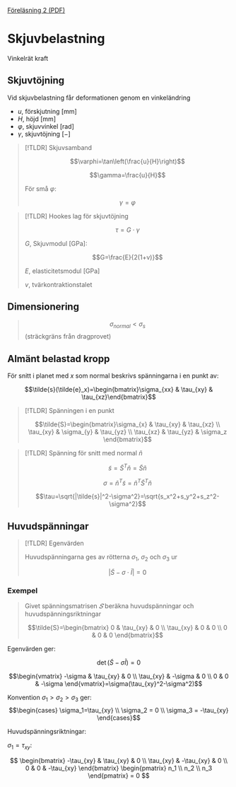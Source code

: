 [Föreläsning 2 (PDF)](PDF/F2.pdf)

# Skjuvbelastning

Vinkelrät kraft

## Skjuvtöjning

Vid skjuvbelastning får deformationen genom en vinkeländring

- $u$, förskjutning $[\text{mm}]$
- $H$, höjd $[\text{mm}]$
- $\varphi$, skjuvvinkel $[\text{rad}]$
- $\gamma$, skjuvtöjning $[-]$


> [!TLDR] Skjuvsamband
>
> $$\varphi=\tan\left(\frac{u}{H}\right)$$
>
> $$\gamma=\frac{u}{H}$$
>
> 
> För små $\varphi$:
> 
> $$\gamma=\varphi$$


> [!TLDR] Hookes lag för skjuvtöjning
> 
> $$\tau=G\cdot \gamma$$
> 
> $G$, Skjuvmodul $[\text{GPa}]$:
> 
> $$G=\frac{E}{2(1+v)}$$
>
> $E$, elasticitetsmodul $[\text{GPa}]$
> 
> $v$, tvärkontraktionstalet

## Dimensionering

> $$\sigma_{normal}\lt\sigma_s$$ (sträckgräns från dragprovet)

## Almänt belastad kropp


För snitt i planet med $x$ som normal beskrivs spänningarna i en punkt av:

$$\tilde{s}(\tilde{e}_x)=\begin{bmatrix}\sigma_{xx} & \tau_{xy} & \tau_{xz}\end{bmatrix}$$
 


> [!TLDR] Spänningen i en punkt
>
> $$\tilde{S}=\begin{bmatrix}\sigma_{x} & \tau_{xy} & \tau_{xz} \\ \tau_{xy} & \sigma_{y} & \tau_{yz} \\ \tau_{xz} & \tau_{yz} & \sigma_z \end{bmatrix}$$ 
>

> [!TLDR] Spänning för snitt med normal $\tilde{n}$
> 
> $$\tilde{s}=\tilde{S}^T\tilde{n}=\tilde{S}\tilde{n}$$
>
> $$\sigma=\tilde{n}^T\tilde{s}=\tilde{n}^T\tilde{S}^T\tilde{n}$$
>
> $$\tau=\sqrt{|\tilde{s}|^2-\sigma^2}=\sqrt{s_x^2+s_y^2+s_z^2-\sigma^2}$$
> 

## Huvudspänningar

> [!TLDR] Egenvärden
> 
> Huvudspänningarna ges av rötterna $\sigma_1$, $\sigma_2$ och $\sigma_3$ ur
> 
> $$|\tilde{S}-\sigma\cdot\tilde{I}|=0$$
>

### Exempel

> Givet spänningsmatrisen $\tilde{𝑆}$ beräkna huvudspänningar och huvudspänningsriktningar
> 
> $$\tilde{S}=\begin{bmatrix} 0 & \tau_{xy} & 0 \\ \tau_{xy} & 0 & 0 \\ 0 & 0 & 0 \end{bmatrix}$$

Egenvärden ger:

$$\det(\tilde{S}-\sigma\tilde{I})=0$$

$$\begin{vmatrix} -\sigma & \tau_{xy} & 0 \\ \tau_{xy} & -\sigma & 0 \\ 0 & 0 & -\sigma \end{vmatrix}=\sigma(\tau_{xy}^2-\sigma^2)$$

Konvention $\sigma_1\gt\sigma_2\gt\sigma_3$ ger:
$$\begin{cases} \sigma_1=\tau_{xy} \\ \sigma_2 = 0 \\ \sigma_3 = -\tau_{xy} \end{cases}$$


Huvudspänningsriktningar:

$\sigma_1=\tau_{xy}$:

$$
    \begin{bmatrix} 
        -\tau_{xy} & \tau_{xy} & 0 \\
        \tau_{xy} & -\tau_{xy} & 0 \\
        0 & 0 & -\tau_{xy}
    \end{bmatrix}
    \begin{pmatrix} 
        n_1 \\
        n_2 \\
        n_3
    \end{pmatrix}
    = 0
$$
